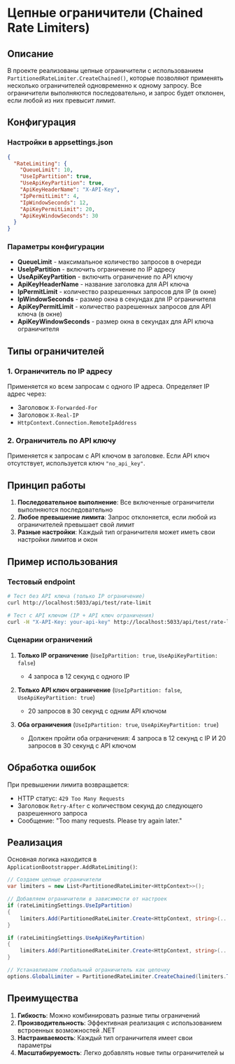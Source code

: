 # Цепные ограничители (Chained Rate Limiters)

## Описание

В проекте реализованы цепные ограничители с использованием `PartitionedRateLimiter.CreateChained()`, которые позволяют применять несколько ограничителей одновременно к одному запросу. Все ограничители выполняются последовательно, и запрос будет отклонен, если любой из них превысит лимит.

## Конфигурация

### Настройки в appsettings.json

```json
{
  "RateLimiting": {
    "QueueLimit": 10,
    "UseIpPartition": true,
    "UseApiKeyPartition": true,
    "ApiKeyHeaderName": "X-API-Key",
    "IpPermitLimit": 4,
    "IpWindowSeconds": 12,
    "ApiKeyPermitLimit": 20,
    "ApiKeyWindowSeconds": 30
  }
}
```

### Параметры конфигурации

- **QueueLimit** - максимальное количество запросов в очереди
- **UseIpPartition** - включить ограничение по IP адресу
- **UseApiKeyPartition** - включить ограничение по API ключу
- **ApiKeyHeaderName** - название заголовка для API ключа
- **IpPermitLimit** - количество разрешенных запросов для IP (в окне)
- **IpWindowSeconds** - размер окна в секундах для IP ограничителя
- **ApiKeyPermitLimit** - количество разрешенных запросов для API ключа (в окне)
- **ApiKeyWindowSeconds** - размер окна в секундах для API ключа ограничителя

## Типы ограничителей

### 1. Ограничитель по IP адресу

Применяется ко всем запросам с одного IP адреса. Определяет IP адрес через:
- Заголовок `X-Forwarded-For`
- Заголовок `X-Real-IP`
- `HttpContext.Connection.RemoteIpAddress`

### 2. Ограничитель по API ключу

Применяется к запросам с API ключом в заголовке. Если API ключ отсутствует, используется ключ `"no_api_key"`.

## Принцип работы

1. **Последовательное выполнение**: Все включенные ограничители выполняются последовательно
2. **Любое превышение лимита**: Запрос отклоняется, если любой из ограничителей превышает свой лимит
3. **Разные настройки**: Каждый тип ограничителя может иметь свои настройки лимитов и окон

## Пример использования

### Тестовый endpoint

```bash
# Тест без API ключа (только IP ограничение)
curl http://localhost:5033/api/test/rate-limit

# Тест с API ключом (IP + API ключ ограничения)
curl -H "X-API-Key: your-api-key" http://localhost:5033/api/test/rate-limit
```

### Сценарии ограничений

1. **Только IP ограничение** (`UseIpPartition: true`, `UseApiKeyPartition: false`)
   - 4 запроса в 12 секунд с одного IP

2. **Только API ключ ограничение** (`UseIpPartition: false`, `UseApiKeyPartition: true`)
   - 20 запросов в 30 секунд с одним API ключом

3. **Оба ограничения** (`UseIpPartition: true`, `UseApiKeyPartition: true`)
   - Должен пройти оба ограничения: 4 запроса в 12 секунд с IP И 20 запросов в 30 секунд с API ключом

## Обработка ошибок

При превышении лимита возвращается:
- HTTP статус: `429 Too Many Requests`
- Заголовок `Retry-After` с количеством секунд до следующего разрешенного запроса
- Сообщение: "Too many requests. Please try again later."

## Реализация

Основная логика находится в `ApplicationBootstrapper.AddRateLimiting()`:

```csharp
// Создаем цепные ограничители
var limiters = new List<PartitionedRateLimiter<HttpContext>>();

// Добавляем ограничители в зависимости от настроек
if (rateLimitingSettings.UseIpPartition)
{
    limiters.Add(PartitionedRateLimiter.Create<HttpContext, string>(...));
}

if (rateLimitingSettings.UseApiKeyPartition)
{
    limiters.Add(PartitionedRateLimiter.Create<HttpContext, string>(...));
}

// Устанавливаем глобальный ограничитель как цепочку
options.GlobalLimiter = PartitionedRateLimiter.CreateChained(limiters.ToArray());
```

## Преимущества

1. **Гибкость**: Можно комбинировать разные типы ограничений
2. **Производительность**: Эффективная реализация с использованием встроенных возможностей .NET
3. **Настраиваемость**: Каждый тип ограничителя имеет свои параметры
4. **Масштабируемость**: Легко добавлять новые типы ограничителей ы